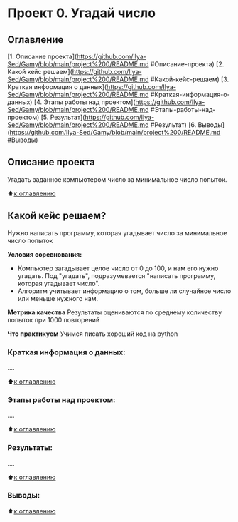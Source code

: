 # Проект 0. Угадай число

## Оглавление
[1. Описание проекта](https://github.com/Ilya-Sed/Gamy/blob/main/project%200/README.md #Описание-проекта)
[2. Какой кейс решаем](https://github.com/Ilya-Sed/Gamy/blob/main/project%200/README.md #Какой-кейс-решаем)
[3. Краткая информация о данных](https://github.com/Ilya-Sed/Gamy/blob/main/project%200/README.md #Краткая-информация-о-данных)
[4. Этапы работы над проектом](https://github.com/Ilya-Sed/Gamy/blob/main/project%200/README.md #Этапы-работы-над-проектом)
[5. Результат](https://github.com/Ilya-Sed/Gamy/blob/main/project%200/README.md #Результат)
[6. Выводы](https://github.com/Ilya-Sed/Gamy/blob/main/project%200/README.md #Выводы)

## Описание проекта
Угадать заданное компьютером число за минимальное число попыток.

:arrow_up:[к оглавлению](https://github.com/Ilya-Sed/Gamy/blob/main/project%200/README.md#Оглавление)


## Какой кейс решаем?
Нужно написать программу, которая угадывает число за минимальное число попыток

**Условия соревнования:**
- Компьютер загадывает целое число от 0 до 100, и нам его нужно угадать. Под "угадать", подразумевается "написать программу, которая угадывает число".
- Алгоритм учитывает информацию о том, больше ли случайное число или меньше нужного нам.

**Метрика качества**
Результаты оцениваются по среднему количеству попыток при 1000 повторений

**Что практикуем**
Учимся писать хороший код на python


### Краткая информация о данных:
....

:arrow_up:[к оглавлению](https://github.com/Ilya-Sed/Gamy/blob/main/project%200/README.md#Оглавление)


### Этапы работы над проектом:
....

:arrow_up:[к оглавлению](https://github.com/Ilya-Sed/Gamy/blob/main/project%200/README.md#Оглавление)


### Результаты:
....

:arrow_up:[к оглавлению](https://github.com/Ilya-Sed/Gamy/blob/main/project%200/README.md#Оглавление)


### Выводы:

:arrow_up:[к оглавлению](https://github.com/Ilya-Sed/Gamy/blob/main/project%200/README.md#Оглавление)
